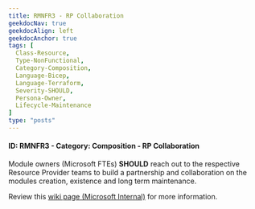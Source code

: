 ```yaml
---
title: RMNFR3 - RP Collaboration
geekdocNav: true
geekdocAlign: left
geekdocAnchor: true
tags: [
  Class-Resource,
  Type-NonFunctional,
  Category-Composition,
  Language-Bicep,
  Language-Terraform,
  Severity-SHOULD,
  Persona-Owner,
  Lifecycle-Maintenance
]
type: "posts"
---
```


#### ID: RMNFR3 - Category: Composition - RP Collaboration

Module owners (Microsoft FTEs) **SHOULD** reach out to the respective Resource Provider teams to build a partnership and collaboration on the modules creation, existence and long term maintenance.

Review this [wiki page (Microsoft Internal)](https://dev.azure.com/CSUSolEng/Azure%20Verified%20Modules/_wiki/wikis/AVM%20Internal%20Wiki/276/RP-Collaboration) for more information.
